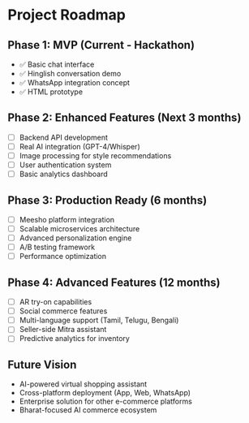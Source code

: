 # Project Roadmap

## Phase 1: MVP (Current - Hackathon)
- ✅ Basic chat interface
- ✅ Hinglish conversation demo
- ✅ WhatsApp integration concept
- ✅ HTML prototype

## Phase 2: Enhanced Features (Next 3 months)
- [ ] Backend API development
- [ ] Real AI integration (GPT-4/Whisper)
- [ ] Image processing for style recommendations
- [ ] User authentication system
- [ ] Basic analytics dashboard

## Phase 3: Production Ready (6 months)
- [ ] Meesho platform integration
- [ ] Scalable microservices architecture
- [ ] Advanced personalization engine
- [ ] A/B testing framework
- [ ] Performance optimization

## Phase 4: Advanced Features (12 months)
- [ ] AR try-on capabilities
- [ ] Social commerce features
- [ ] Multi-language support (Tamil, Telugu, Bengali)
- [ ] Seller-side Mitra assistant
- [ ] Predictive analytics for inventory

## Future Vision
- AI-powered virtual shopping assistant
- Cross-platform deployment (App, Web, WhatsApp)
- Enterprise solution for other e-commerce platforms
- Bharat-focused AI commerce ecosystem
